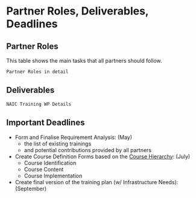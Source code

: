 # Partner Roles, Deliverables, Deadlines

## Partner Roles
This table shows the main tasks that all partners should follow. 

```{figure} ../images/Partner-Roles.png
Partner Roles in detail
```

## Deliverables


```{figure} ../images/Deliverables.png
NAIC Training WP Details
```

## Important Deadlines

-  Form and Finalise Requirement Analysis: (May)
   -   the list of existing trainings
   -   and potential contributions provided by all partners
-  Create Course Definition Forms based on the [Course Hierarchy](course-structure.md): (July)
   - Course Identification
   - Course Content
   - Course Implementation
- Create final version of the training plan (w/ Infrastructure Needs): (September)

